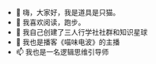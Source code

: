 - 👋 嗨，大家好，我是道具是只猫。
- 👀 我喜欢阅读，跑步。
- 🌱 我自己创建了三人行学社社群和知识星球
- 💞️ 我也是播客《喵味电波》的主播
- 📫 我也是一名逻辑思维引导师

<!---
talkershow/talkershow is a ✨ special ✨ repository because its `README.md` (this file) appears on your GitHub profile.
You can click the Preview link to take a look at your changes.
--->
